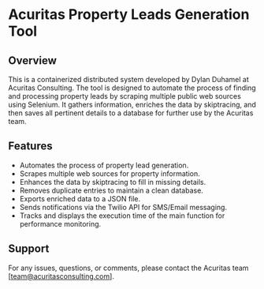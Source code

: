 # Acuritas Property Leads Generation Tool

## Overview

This is a containerized distributed system developed by Dylan Duhamel at Acuritas Consulting. The tool is designed to automate the process of finding and processing property leads by scraping multiple public web sources using Selenium. It gathers information, enriches the data by skiptracing, and then saves all pertinent details to a database for further use by the Acuritas team.

## Features

- Automates the process of property lead generation.
- Scrapes multiple web sources for property information.
- Enhances the data by skiptracing to fill in missing details.
- Removes duplicate entries to maintain a clean database.
- Exports enriched data to a JSON file.
- Sends notifications via the Twilio API for SMS/Email messaging.
- Tracks and displays the execution time of the main function for performance monitoring.

## Support

For any issues, questions, or comments, please contact the Acuritas team [team@acuritasconsulting.com].
